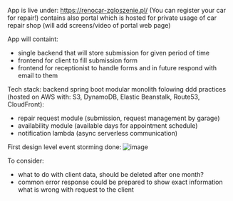 App is live under: https://renocar-zgloszenie.pl/ (You can register your car for repair!)
contains also portal which is hosted for private usage of car repair shop (will add screens/video of portal web page)

App will containt:

- single backend that will store submission for given period of time
- frontend for client to fill submission form
- frontend for receptionist to handle forms and in future respond with email to them

Tech stack: backend spring boot modular monolith folowing ddd practices (hosted on AWS with: S3, DynamoDB, Elastic Beanstalk, Route53, CloudFront):

- repair request module (submission, request management by garage)
- availability module (available days for appointment schedule)
- notification lambda (async serverless communication)

First design level event storming done:
![image](https://github.com/DamianMarek98/car-repair-shop-request-submission/assets/43189598/a6771d67-e291-424d-90ed-6750a00d0610)

To consider:

- what to do with client data, should be deleted after one month?
- common error response could be prepared to show exact information what is wrong with request to the client 
